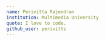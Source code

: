 ```yaml
---
name: Perivitta Rajendran
institution: Multimedia University
quote: I love to code.
github_user: perivitts
---
```


